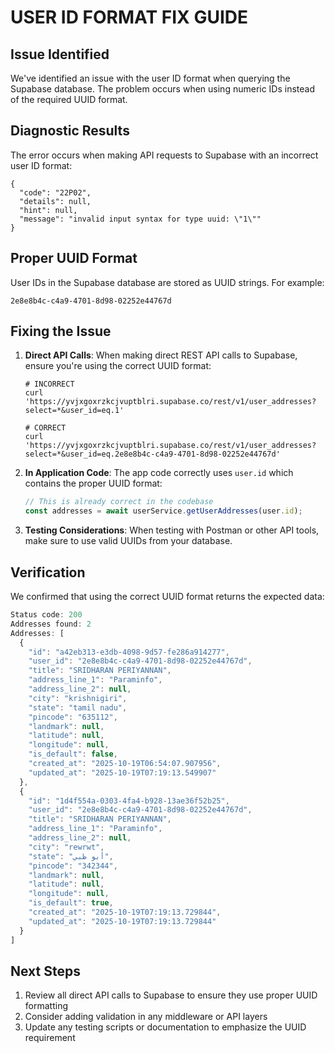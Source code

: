 # USER ID FORMAT FIX GUIDE

## Issue Identified

We've identified an issue with the user ID format when querying the Supabase database. The problem occurs when using numeric IDs instead of the required UUID format.

## Diagnostic Results

The error occurs when making API requests to Supabase with an incorrect user ID format:

```
{
  "code": "22P02",
  "details": null,
  "hint": null,
  "message": "invalid input syntax for type uuid: \"1\""
}
```

## Proper UUID Format

User IDs in the Supabase database are stored as UUID strings. For example:
```
2e8e8b4c-c4a9-4701-8d98-02252e44767d
```

## Fixing the Issue

1. **Direct API Calls**: When making direct REST API calls to Supabase, ensure you're using the correct UUID format:

   ```
   # INCORRECT
   curl 'https://yvjxgoxrzkcjvuptblri.supabase.co/rest/v1/user_addresses?select=*&user_id=eq.1'
   
   # CORRECT
   curl 'https://yvjxgoxrzkcjvuptblri.supabase.co/rest/v1/user_addresses?select=*&user_id=eq.2e8e8b4c-c4a9-4701-8d98-02252e44767d'
   ```

2. **In Application Code**: The app code correctly uses `user.id` which contains the proper UUID format:

   ```typescript
   // This is already correct in the codebase
   const addresses = await userService.getUserAddresses(user.id);
   ```

3. **Testing Considerations**: When testing with Postman or other API tools, make sure to use valid UUIDs from your database.

## Verification

We confirmed that using the correct UUID format returns the expected data:

```javascript
Status code: 200
Addresses found: 2
Addresses: [
  {
    "id": "a42eb313-e3db-4098-9d57-fe286a914277",
    "user_id": "2e8e8b4c-c4a9-4701-8d98-02252e44767d",
    "title": "SRIDHARAN PERIYANNAN",
    "address_line_1": "Paraminfo",
    "address_line_2": null,
    "city": "krishnigiri",
    "state": "tamil nadu",
    "pincode": "635112",
    "landmark": null,
    "latitude": null,
    "longitude": null,
    "is_default": false,
    "created_at": "2025-10-19T06:54:07.907956",
    "updated_at": "2025-10-19T07:19:13.549907"
  },
  {
    "id": "1d4f554a-0303-4fa4-b928-13ae36f52b25",
    "user_id": "2e8e8b4c-c4a9-4701-8d98-02252e44767d",
    "title": "SRIDHARAN PERIYANNAN",
    "address_line_1": "Paraminfo",
    "address_line_2": null,
    "city": "rewrwt",
    "state": "أبو ظبي",
    "pincode": "342344",
    "landmark": null,
    "latitude": null,
    "longitude": null,
    "is_default": true,
    "created_at": "2025-10-19T07:19:13.729844",
    "updated_at": "2025-10-19T07:19:13.729844"
  }
]
```

## Next Steps

1. Review all direct API calls to Supabase to ensure they use proper UUID formatting
2. Consider adding validation in any middleware or API layers
3. Update any testing scripts or documentation to emphasize the UUID requirement
